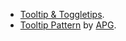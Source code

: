 - [Tooltip & Toggletips](https://inclusive-components.design/tooltips-toggletips/).
- [Tooltip Pattern](https://www.w3.org/WAI/ARIA/apg/patterns/tooltip/) by [APG](https://www.w3.org/WAI/ARIA/apg).
